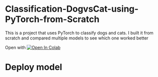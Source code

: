 # Classification-DogvsCat-using-PyTorch-from-Scratch
This is a project that uses PyTorch to classify dogs and cats. I built it from scratch and compared multiple models to see which one worked better

Open with [![Open In Colab](https://colab.research.google.com/assets/colab-badge.svg)](https://colab.research.google.com/drive/1FCGTppY8ZcNOLiJ3ldsPp5qfXXdw3KOy?usp=sharing)

# Deploy model
